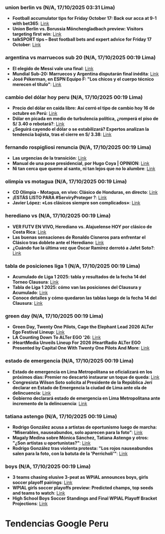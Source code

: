 ### union berlin vs (N/A, 17/10/2025 03:31 Lima)

- **Football accumulator tips for Friday October 17: Back our acca at 9-1 with bet365**: [Link](https://www.racingpost.com/sport/football-tips/football-acca-tips/football-accumulator-tips-for-friday-october-17-back-our-acca-at-9-1-with-bet365-aqvrF0M2h0Zf/)
- **Union Berlin vs. Borussia Mönchengladbach preview: Visitors targeting first win**: [Link](https://bulinews.com/union-berlin-borussia-monchengladbach-preview-visitors-targeting-first-win)
- **talkSPORT tips – Best football bets and expert advice for Friday 17 October**: [Link](https://talksport.com/football/3649439/betting-tips-best-football-bets-friday-17-october/)


### argentina vs marruecos sub 20 (N/A, 17/10/2025 00:19 Lima)

- **El elegido de Messi vale una final**: [Link](https://as.com/futbol/internacional/el-elegido-de-messi-vale-una-final-f202510-n/)
- **Mundial Sub-20: Marruecos y Argentina disputarán final inédita**: [Link](https://espndeportes.espn.com/futbol/selecciones/nota/_/id/15817281/mundial-sub-20-como-que-la-final-partido-horario-2025)
- **José Pékerman, en ESPN Equipo F: "Los chicos y el cuerpo técnico merecen el título"**: [Link](https://www.espn.com.ar/futbol/nota/_/id/15822701/jose-pekerman-espn-equipo-f-argentina-merece-el-titulo)


### cambio del dólar hoy peru (N/A, 17/10/2025 00:19 Lima)

- **Precio del dólar en caída libre: Así cerró el tipo de cambio hoy 16 de octubre en Perú**: [Link](https://www.infobae.com/peru/2025/10/15/dolar-cotizacion-de-apertura-hoy-15-de-octubre-en-peru/)
- **Dólar en picada en medio de turbulencia política, ¿romperá el piso de S/ 3.40 o rebotará?**: [Link](https://gestion.pe/tu-dinero/dolar-en-picada-en-medio-de-turbulencia-politica-rompera-el-piso-de-s340-o-rebotara-proyecciones-del-dolar-tipo-de-cambio-dolar-en-crisis-politica-tendencia-del-dolar-noticia/)
- **¿Seguirá cayendo el dólar o se estabilizará? Expertos analizan la tendencia bajista, tras el cierre en S/ 3.38**: [Link](https://rpp.pe/economia/economia/precio-del-dolar-expertos-analizan-factores-de-tendencia-bajista-tras-cierre-de-hoy-en-peru-de-338-soles-noticia-1659671)


### fernando rospigliosi renuncia (N/A, 17/10/2025 00:19 Lima)

- **Las urgencias de la transición**: [Link](https://caretas.pe/edicion_2735/las-urgencias-de-la-transicion/)
- **Manual de una pose presidencial, por Hugo Coya | OPINION**: [Link](https://elcomercio.pe/opinion/columnistas/manual-de-una-pose-presidencial-por-hugo-coya-noticia/)
- **Ni tan cerca que queme al santo, ni tan lejos que no lo alumbre**: [Link](https://peru21.pe/opinion/ni-tan-cerca-que-queme-al-santo-ni-tan-lejos-que-no-lo-alumbre/)


### olimpia vs motagua (N/A, 17/10/2025 00:19 Lima)

- **CD Olimpia - Motagua, en vivo: Clásico de Honduras, en directo**: [Link](https://as.com/us/futbol/cd-olimpia-motagua-en-vivo-clasico-de-honduras-en-directo-f202510-n/)
- **¡ESTÁS LISTO PARA #ServiryProteger ?**: [Link](https://www.facebook.com/PoliciaNacionaldeHonduras/posts/est%C3%A1s-listo-para-serviryproteger-/1142659744723667/?locale=es_LA)
- **Javier López: «Los clásicos siempre son complicados»**: [Link](https://www.latribuna.hn/2025/10/16/javier-lopez-los-clasicos-siempre-son-complicados/)


### herediano vs (N/A, 17/10/2025 00:19 Lima)

- **VER FUTV EN VIVO, Herediano vs. Alajuelense HOY por clásico de Costa Rica**: [Link](https://elcomercio.pe/deporte-total/futbol-mundial/futv-en-vivo-futbol-libre-tv-herediano-vs-alajuelense-online-gratis-via-futv-premium-por-clasico-de-costa-rica-video-noticia/)
- **Las buenas sensaciones de Ronaldo Cisneros para enfrentar el Clásico tras doblete ante el Herediano**: [Link](https://www.nacion.com/puro-deporte/futbol/las-buenas-sensaciones-de-ronaldo-cisneros-para/ABM5SJUFKJHN3CZEBJ665WUF7Q/story/)
- **¿Cuándo fue la última vez que Óscar Ramírez derrotó a Jafet Soto?**: [Link](https://www.teletica.com/club-sport-herediano/cuando-fue-la-ultima-vez-que-oscar-ramirez-derroto-a-jafet-soto_394438)


### tabla de posiciones liga 1 (N/A, 17/10/2025 00:19 Lima)

- **Acumulado de Liga 1 2025: tabla y resultados de la fecha 14 del Torneo Clausura**: [Link](https://depor.com/futbol-peruano/descentralizado/acumulado-liga-1-2025-peru-tabla-de-posiciones-y-resultados-de-fecha-14-del-torneo-clausura-2025-noticia/)
- **Tabla de Liga 1 2025: cómo van las posiciones del Clausura y Acumulado**: [Link](https://elcomercio.pe/deporte-total/futbol-peruano/tabla-de-liga-1-2025-como-van-las-posiciones-del-torneo-clausura-y-acumulado-partidos-y-resultados-noticia/)
- **Conoce detalles y cómo quedaron las tablas luego de la fecha 14 del Clausura**: [Link](https://ovacion.pe/noticias/liga1-te-apuesto-2025/conoce-detalles-quedaron-las-tablas-luego-fecha-14-del-clausura)


### green day (N/A, 17/10/2025 00:19 Lima)

- **Green Day, Twenty One Pilots, Cage the Elephant Lead 2026 ALTer Ego Festival Lineup**: [Link](https://www.rollingstone.com/music/music-news/alter-ego-festival-2026-green-day-twenty-one-pilots-1235446804/)
- **LA Counting Down To ALTer EGO ’26**: [Link](https://ramp247.com/label-love/la-counting-down-to-alter-ego-26/)
- **iHeartMedia Unveils Lineup For 2026 iHeartRadio ALTer EGO Presented by Capital One With Twenty One Pilots And More**: [Link](https://celebrityaccess.com/2025/10/15/iheartmedia-unveils-lineup-for-2026-iheartradio-alter-ego-presented-by-capital-one-with-twenty-one-pilots-and-more/)


### estado de emergencia (N/A, 17/10/2025 00:19 Lima)

- **Estado de emergencia en Lima Metropolitana se oficializará en los próximos días: Premier no descartó instaurar un toque de queda**: [Link](https://www.infobae.com/peru/2025/10/17/estado-de-emergencia-en-lima-metropolitana-se-oficializara-en-los-proximos-dias-premier-no-descarto-instaurar-un-toque-de-queda/)
- **Congresista Wilson Soto solicita al Presidente de la República Jerí declarar en Estado de Emergencia la ciudad de Lima ante ola de delincuencia**: [Link](https://comunicaciones.congreso.gob.pe/damos-cuenta/congresista-wilson-soto-solicita-al-presidente-de-la-republica-declarar-en-estado-de-emergencia-la-ciudad-de-lima-ante-ola-de-delincuencia/)
- **Gobierno declarará estado de emergencia en Lima Metropolitana ante incremento de la delincuencia**: [Link](https://elcomercio.pe/lima/gobierno-declarara-en-emergencia-lima-metropolitana-ante-incremento-de-la-delincuencia-ultimas-noticia/)


### tatiana astengo (N/A, 17/10/2025 00:19 Lima)

- **Rodrigo González acusa a artistas de oportunismo luego de marcha: “Miserables, nauseabundos, solo aparecen para la foto”**: [Link](https://www.infobae.com/peru/2025/10/17/rodrigo-gonzalez-acusa-a-artistas-de-oportunismo-luego-de-marcha-miserables-nauseabundos-solo-aparecen-para-la-foto/)
- **Magaly Medina sobre Mónica Sánchez, Tatiana Astengo y otros: "¿Son artistas u oportunistas?"**: [Link](https://www.atv.pe/noticia/magaly-medina-sobre-monica-sanchez-tatiana-astengo-y-otros-son-artistas-o-oportunistas/)
- **Rodrigo González tras violenta protesta: "Los rojos nauseabundos salen para la foto, con la batuta de la 'Perricholi'"**: [Link](https://willax.pe/entretenimiento/rodrigo-gonzalez-violenta-protesta-perricholi-willax)


### boys (N/A, 17/10/2025 00:19 Lima)

- **3 teams chasing elusive 3-peat as WPIAL announces boys, girls soccer playoff pairings**: [Link](https://tribhssn.triblive.com/south-park-bentworth-boys-south-fayette-girls-chasing-wpial-soccer-3-peat/)
- **WPIAL girls soccer playoffs preview: Predicted champs, top seeds and teams to watch**: [Link](https://www.post-gazette.com/sports/high-school-soccer/2025/10/15/wpial-girls-playoffs-preview-norwin-peters/stories/202510150046)
- **High School Boys Soccer Standings and Final WPIAL Playoff Bracket Projections**: [Link](https://pittsburghsoccernow.com/2025/10/14/high-school-boys-soccer-standings-and-final-wpial-playoff-bracket-projections/)


# Tendencias Google Peru